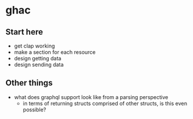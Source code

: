 ghac
=====


## Start here
- get clap working
- make a section for each resource
- design getting data
- design sending data

## Other things
- what does graphql support look like from a parsing perspective
  - in terms of returning structs comprised of other structs, is this even possible?
